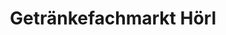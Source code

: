---
title: "Getränkefachmarkt Hörl"
url: /neuburg-an-der-donau/getraenkefachmarkt-hoerl/
shop: Getränke
---